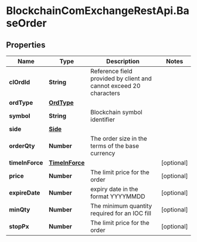 # BlockchainComExchangeRestApi.BaseOrder

## Properties

Name | Type | Description | Notes
------------ | ------------- | ------------- | -------------
**clOrdId** | **String** | Reference field provided by client and cannot exceed 20 characters | 
**ordType** | [**OrdType**](OrdType.md) |  | 
**symbol** | **String** | Blockchain symbol identifier | 
**side** | [**Side**](Side.md) |  | 
**orderQty** | **Number** | The order size in the terms of the base currency | 
**timeInForce** | [**TimeInForce**](TimeInForce.md) |  | [optional] 
**price** | **Number** | The limit price for the order | [optional] 
**expireDate** | **Number** | expiry date in the format YYYYMMDD | [optional] 
**minQty** | **Number** | The minimum quantity required for an IOC fill | [optional] 
**stopPx** | **Number** | The limit price for the order | [optional] 


